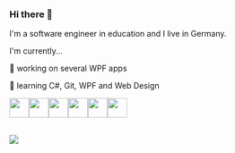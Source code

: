 ### Hi there 👋

I'm a software engineer in education and I live in Germany.
<!--
**bymyselfstudio/bymyselfstudio** is a ✨ _special_ ✨ repository because its `README.md` (this file) appears on your GitHub profile.
-->

I'm currently...

🔭 working on several WPF apps

🌱 learning C#, Git, WPF and Web Design

<!-- Container for inline logo visualization -->
<div style="display:flex; vertical-align:middle;">
  
   <!-- C# -->
   <a href="https://learn.microsoft.com/en-us/dotnet/csharp/">
    <img src="https://crystalpng.com/wp-content/uploads/2023/02/C-Sharp-logo-600x600.png" width="35px" height="35px">
   </a>

   <!-- Git -->
   <a href="https://git-scm.com">
     <img src="https://cdn3.iconfinder.com/data/icons/social-media-2169/24/social_media_social_media_logo_git-512.png" width="35px height="35px">
   </a>

   <!-- WPF -->
   <a href="https://learn.microsoft.com/en-us/dotnet/desktop/wpf/overview/?view=netdesktop-8.0">
     <img src="https://eternitech.com/wp-content/uploads/2023/01/WPF-logo.png" width="35px" height="35px">
   </a>

   <!-- HTML -->
   <a href="https://www.w3schools.com/html/default.asp">
     <img src="https://logospng.org/download/html-5/logo-html-5-1024.png" width="35px" height="35px">
   </a>

   <!-- CSS -->
   <a href="https://www.w3schools.com/css/default.asp">
     <img src="https://logospng.org/download/css-3/logo-css-3-1024.png" width="35px" height="35px">
   </a>

   <!-- JS -->
   <a href="https://www.w3schools.com/js/default.asp">
     <img src="https://logospng.org/download/javascript/logo-javascript-icon-512.png" width="35px" height="35px">
   </a> 
    
</div>
     
<br>

<!-- Profile view counter | source: https://github.com/antonkomarev/github-profile-views-counter -->
![](https://komarev.com/ghpvc/?username=bymyselfstudio&color=blue&style=for-the-badge)


<!--
- 👯 I’m looking to collaborate on ...
- 🤔 I’m looking for help with ...
- 💬 Ask me about ...
- 
- 😄 Pronouns: ...
- ⚡ Fun fact: ...
-->
